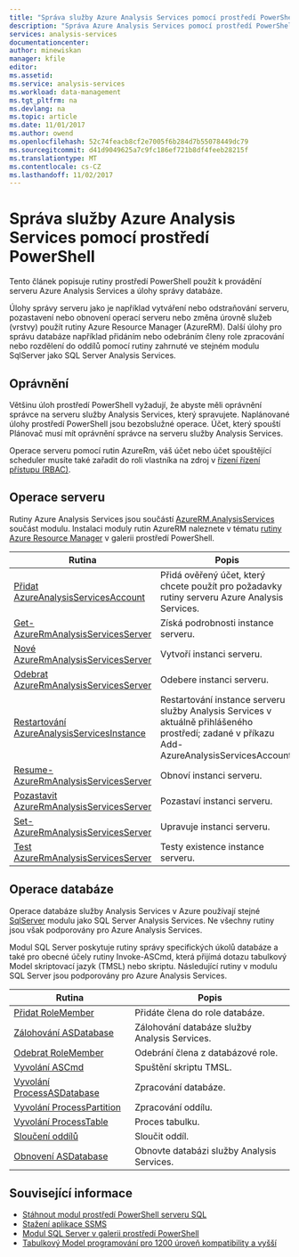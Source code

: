```yaml
---
title: "Správa služby Azure Analysis Services pomocí prostředí PowerShell | Microsoft Docs"
description: "Správa Azure Analysis Services pomocí prostředí PowerShell."
services: analysis-services
documentationcenter: 
author: minewiskan
manager: kfile
editor: 
ms.assetid: 
ms.service: analysis-services
ms.workload: data-management
ms.tgt_pltfrm: na
ms.devlang: na
ms.topic: article
ms.date: 11/01/2017
ms.author: owend
ms.openlocfilehash: 52c74feacb8cf2e7005f6b284d7b55078449dc79
ms.sourcegitcommit: d41d9049625a7c9fc186ef721b8df4feeb28215f
ms.translationtype: MT
ms.contentlocale: cs-CZ
ms.lasthandoff: 11/02/2017
---
```

# <a name="manage-azure-analysis-services-with-powershell"></a>Správa služby Azure Analysis Services pomocí prostředí PowerShell

Tento článek popisuje rutiny prostředí PowerShell použít k provádění serveru Azure Analysis Services a úlohy správy databáze. 

Úlohy správy serveru jako je například vytváření nebo odstraňování serveru, pozastavení nebo obnovení operací serveru nebo změna úrovně služeb (vrstvy) použít rutiny Azure Resource Manager (AzureRM). Další úlohy pro správu databáze například přidáním nebo odebráním členy role zpracování nebo rozdělení do oddílů pomocí rutiny zahrnuté ve stejném modulu SqlServer jako SQL Server Analysis Services.

## <a name="permissions"></a>Oprávnění
Většinu úloh prostředí PowerShell vyžadují, že abyste měli oprávnění správce na serveru služby Analysis Services, který spravujete. Naplánované úlohy prostředí PowerShell jsou bezobslužné operace. Účet, který spouští Plánovač musí mít oprávnění správce na serveru služby Analysis Services. 

Operace serveru pomocí rutin AzureRm, váš účet nebo účet spouštějící scheduler musíte také zařadit do roli vlastníka na zdroj v [řízení řízení přístupu (RBAC)](../active-directory/role-based-access-control-what-is.md). 

## <a name="server-operations"></a>Operace serveru 
Rutiny Azure Analysis Services jsou součástí [AzureRM.AnalysisServices](https://www.powershellgallery.com/packages/AzureRM.AnalysisServices) součást modulu. Instalaci moduly rutin AzureRM naleznete v tématu [rutiny Azure Resource Manager](/powershell/azure/overview) v galerii prostředí PowerShell.

|Rutina|Popis| 
|------------|-----------------| 
|[Přidat AzureAnalysisServicesAccount](/powershell/module/azurerm.analysisservices/add-azureanalysisservicesaccount)|Přidá ověřený účet, který chcete použít pro požadavky rutiny serveru Azure Analysis Services.| 
|[Get-AzureRmAnalysisServicesServer](/powershell/module/azurerm.analysisservices/get-azurermanalysisservicesserver)|Získá podrobnosti instance serveru.|  
|[Nové AzureRmAnalysisServicesServer](/powershell/module/azurerm.analysisservices/new-azurermanalysisservicesserver)|Vytvoří instanci serveru.|   
|[Odebrat AzureRmAnalysisServicesServer](/powershell/module/azurerm.analysisservices/remove-azurermanalysisservicesserver)|Odebere instanci serveru.|  
|[Restartování AzureAnalysisServicesInstance](/powershell/module/azurerm.analysisservices/restart-azureanalysisservicesinstance)|Restartování instance serveru služby Analysis Services v aktuálně přihlášeného prostředí; zadané v příkazu Add-AzureAnalysisServicesAccount.|  
|[Resume-AzureRmAnalysisServicesServer](/powershell/module/azurerm.analysisservices/resume-azurermanalysisservicesserver)|Obnoví instanci serveru.|  
|[Pozastavit AzureRmAnalysisServicesServer](/powershell/module/azurerm.analysisservices/suspend-azurermanalysisservicesserver)|Pozastaví instanci serveru.| 
|[Set-AzureRmAnalysisServicesServer](/powershell/module/azurerm.analysisservices/set-azurermanalysisservicesserver)|Upravuje instanci serveru.|   
|[Test AzureRmAnalysisServicesServer](/powershell/module/azurerm.analysisservices/test-azurermanalysisservicesserver)|Testy existence instance serveru.| 

## <a name="database-operations"></a>Operace databáze

Operace databáze služby Analysis Services v Azure používají stejné [SqlServer](https://www.powershellgallery.com/packages/SqlServer) modulu jako SQL Server Analysis Services. Ne všechny rutiny jsou však podporovány pro Azure Analysis Services. 

Modul SQL Server poskytuje rutiny správy specifických úkolů databáze a také pro obecné účely rutiny Invoke-ASCmd, která přijímá dotazu tabulkový Model skriptovací jazyk (TMSL) nebo skriptu. Následující rutiny v modulu SQL Server jsou podporovány pro Azure Analysis Services.

  
|Rutina|Popis|
|------------|-----------------| 
|[Přidat RoleMember](https://msdn.microsoft.com/library/hh510167.aspx)|Přidáte člena do role databáze.| 
|[Zálohování ASDatabase](https://docs.microsoft.com/sql/analysis-services/powershell/backup-asdatabase-cmdlet)|Zálohování databáze služby Analysis Services.|  
|[Odebrat RoleMember](https://msdn.microsoft.com/library/hh510173.aspx)|Odebrání člena z databázové role.|   
|[Vyvolání ASCmd](https://msdn.microsoft.com/library/hh479579.aspx)|Spuštění skriptu TMSL.|
|[Vyvolání ProcessASDatabase](https://msdn.microsoft.com/library/mt651773.aspx)|Zpracování databáze.|  
|[Vyvolání ProcessPartition](https://msdn.microsoft.com/library/hh510164.aspx)|Zpracování oddílu.| 
|[Vyvolání ProcessTable](https://msdn.microsoft.com/library/mt651774.aspx)|Proces tabulku.|  
|[Sloučení oddílů](https://msdn.microsoft.com/library/hh479576.aspx)|Sloučit oddíl.|  
|[Obnovení ASDatabase](https://docs.microsoft.com/sql/analysis-services/powershell/restore-asdatabase-cmdlet)|Obnovte databázi služby Analysis Services.| 
  

## <a name="related-information"></a>Související informace

* [Stáhnout modul prostředí PowerShell serveru SQL](https://docs.microsoft.com/sql/ssms/download-sql-server-ps-module)   
* [Stažení aplikace SSMS](https://docs.microsoft.com/sql/ssms/download-sql-server-management-studio-ssms)   
* [Modul SQL Server v galerii prostředí PowerShell](https://www.powershellgallery.com/packages/SqlServer)    
* [Tabulkový Model programování pro 1200 úroveň kompatibility a vyšší](https://msdn.microsoft.com/library/mt712541.aspx)
